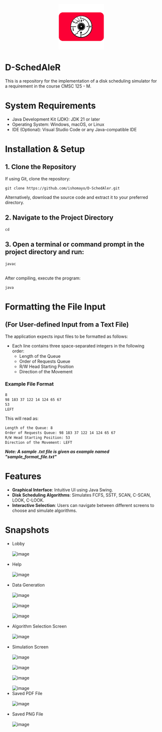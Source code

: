 <p align="center">
  <img src="logo.png" alt="Logo" width="150">
</p>

# D-SchedAleR

This is a repository for the implementation of a disk scheduling simulator for a requirement in the course CMSC 125 - M.

# System Requirements
* Java Development Kit (JDK): JDK 21 or later
* Operating System: Windows, macOS, or Linux
* IDE (Optional): Visual Studio Code or any Java-compatible IDE

# Installation & Setup
## 1. Clone the Repository
If using Git, clone the repository:<br/>
```
git clone https://github.com/ishomayo/D-SchedAler.git
```
Alternatively, download the source code and extract it to your preferred directory.
## 2. Navigate to the Project Directory
```
cd 
```
## 3. Open a terminal or command prompt in the project directory and run:
```
javac 
```
<br/> After compiling, execute the program: <br/>
```
java 
```

# Formatting the File Input 
## (For User-defined Input from a Text File)
The application expects input files to be formatted as follows:
* Each line contains three space-separated integers in the following order:
  - Length of the Queue
  - Order of Requests Queue
  - R/W Head Starting Position
  - Direction of the Movement
### Example File Format
```
8
98 183 37 122 14 124 65 67
53
LEFT
```
This will read as: <br/>
```
Length of the Queue: 8
Order of Requests Queue: 98 183 37 122 14 124 65 67
R/W Head Starting Position: 53
Direction of the Movement: LEFT
```
_**Note: A sample .txt file is given as example named "sample_format_file.txt"**_
# Features
* **Graphical Interface**: Intuitive UI using Java Swing.
* **Disk Scheduling Algorithms**: Simulates FCFS, SSTF, SCAN, C-SCAN, LOOK, C-LOOK.
* **Interactive Selection**: Users can navigate between different screens to choose and simulate algorithms.

# Snapshots
* Lobby<br/><br/>![image](https://github.com/user-attachments/assets/477f6874-55f9-4d28-b639-2ebd1d889921)<br/><br/>
* Help<br/><br/>![image](https://github.com/user-attachments/assets/609cff18-20af-4563-845d-2c047113d9d4)<br/><br/>
* Data Generation<br/><br/> ![image](https://github.com/user-attachments/assets/3de73b04-81b5-4e3f-a064-04f48c23d9f2)<br/><br/>![image](https://github.com/user-attachments/assets/db2b460c-c120-4adf-9390-ee4e7596b2fd)<br/><br/>![image](https://github.com/user-attachments/assets/dc367280-aebf-4c6f-a272-f415ea887401)<br/><br/>
* Algorithm Selection Screen<br/><br/>![image](https://github.com/user-attachments/assets/06bda6f6-8684-41b2-b3c4-1a1a91eaa0bd)<br/><br/>
* Simulation Screen<br/><br/>![image](https://github.com/user-attachments/assets/4030727a-c0c6-4ef0-bbc1-c4e3c967c568)<br/><br/>![image](https://github.com/user-attachments/assets/915d3c1c-ee82-41a9-bb7c-10be29b73b89)<br/><br/>![image](https://github.com/user-attachments/assets/399c0931-87fb-4b6d-9369-91d64c139972)<br/><br/>![image](https://github.com/user-attachments/assets/a52671bb-0241-47fa-a75a-8a3fe0e57f19)
* Saved PDF File<br/><br/>![image](https://github.com/user-attachments/assets/976fb9bd-80b5-4e5e-ba8c-33312f6255a9)<br/><br/>
* Saved PNG File<br/><br/>![image](https://github.com/user-attachments/assets/e8e326a2-6a13-4f59-8c9d-19876d3b7252)<br/><br/>


   









